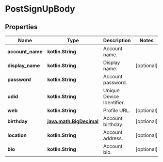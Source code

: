 
# PostSignUpBody

## Properties
Name | Type | Description | Notes
------------ | ------------- | ------------- | -------------
**account_name** | **kotlin.String** | Account name. | 
**display_name** | **kotlin.String** | Display name. |  [optional]
**password** | **kotlin.String** | Account password. | 
**udid** | **kotlin.String** | Unique Device Identifier. | 
**web** | **kotlin.String** | Profile URL. |  [optional]
**birthday** | [**java.math.BigDecimal**](java.math.BigDecimal.md) | Account birthday. |  [optional]
**location** | **kotlin.String** | Account address. |  [optional]
**bio** | **kotlin.String** | Account bio. |  [optional]



